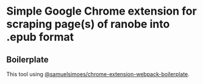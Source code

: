 # Simple Google Chrome extension for scraping page(s) of ranobe into .epub format

## Boilerplate

This tool using [@samuelsimoes/chrome-extension-webpack-boilerplate](https://github.com/samuelsimoes/chrome-extension-webpack-boilerplate).
